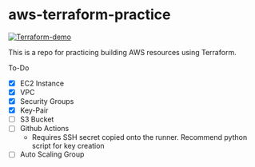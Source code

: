 # aws-terraform-practice


[![Terraform-demo](https://github.com/alexrf45/aws-terraform-practice/actions/workflows/deploy.yml/badge.svg?branch=main)](https://github.com/alexrf45/aws-terraform-practice/actions/workflows/deploy.yml)

This is a repo for practicing building AWS resources using Terraform. 

To-Do
- [x] EC2 Instance
- [x] VPC 
- [x] Security Groups
- [x] Key-Pair
- [ ] S3 Bucket
- [ ] Github Actions
    - Requires SSH secret copied onto the runner. Recommend python script for key creation
- [ ] Auto Scaling Group

